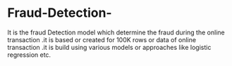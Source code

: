 # Fraud-Detection-
It is the fraud Detection model which determine the fraud during the online transaction .it is based or created for 100K rows or data of online transaction .it is build using various models or approaches like logistic regression etc.
